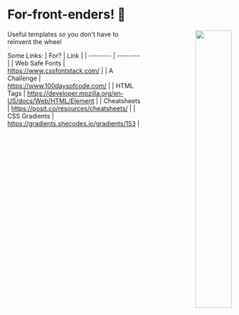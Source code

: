 # For-front-enders! 🫠
<div align="right">
  <img align="right" width="40%" src="https://owlbertsio-resized.s3.amazonaws.com/Popper.psd.full.png">
</div>

Useful templates so you don't have to reinvent the wheel


Some Links:
| For?     | Link | 
| -------- | -------- | 
| Web Safe Fonts  | https://www.cssfontstack.com/ | 
| A Challenge | https://www.100daysofcode.com/ |
| HTML Tags | https://developer.mozilla.org/en-US/docs/Web/HTML/Element |
| Cheatsheets | https://posit.co/resources/cheatsheets/ |
| CSS Gradients | https://gradients.shecodes.io/gradients/153 |
